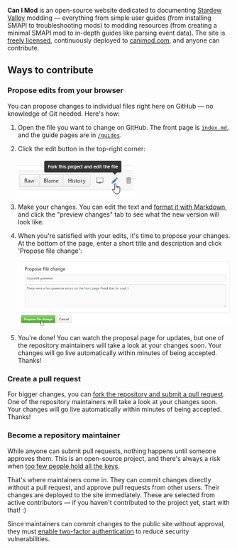 ﻿**Can I Mod** is an open-source website dedicated to documenting [Stardew Valley](http://stardewvalley.net/)
modding — everything from simple user guides (from installing SMAPI to troubleshooting mods) to
modding resources (from creating a minimal SMAPI mod to in-depth guides like parsing event data).
The site is [freely licensed](https://github.com/canimod/canimod.github.io/blob/master/LICENSE),
continuously deployed to [canimod.com](http://canimod.com/), and anyone can contribute.

## Ways to contribute
### Propose edits from your browser
You can propose changes to individual files right here on GitHub — no knowledge of Git needed.
Here's how:

1. Open the file you want to change on GitHub. The front page is [`index.md`](https://github.com/canimod/canimod.github.io/blob/master/index.md),
   and the guide pages are in [`/guides`](https://github.com/canimod/canimod.github.io/blob/master/guides).
2. Click the edit button in the top-right corner:

   ![screenshot of edit button](images/readme/edit-on-github-1.png)

3. Make your changes. You can edit the text and [format it with Markdown](https://help.github.com/articles/getting-started-with-writing-and-formatting-on-github/),
   and click the "preview changes" tab to see what the new version will look like.
4. When you're satisfied with your edits, it's time to propose your changes. At the bottom of the
   page, enter a short title and description and click 'Propose file change':

   ![screenshot of 'propose file change' form](images/readme/edit-on-github-2.png)

5. You're done! You can watch the proposal page for updates, but one of the repository maintainers
   will take a look at your changes soon. Your changes will go live automatically within minutes
   of being accepted. Thanks!

### Create a pull request
For bigger changes, you can [fork the repository and submit a pull request](https://guides.github.com/activities/forking/).
One of the repository maintainers will take a look at your changes soon. Your changes will go live
automatically within minutes of being accepted. Thanks!

### Become a repository maintainer
While anyone can submit pull requests, nothing happens until someone approves them. This is an
open-source project, and there's always a risk when [too few people hold all the keys](https://en.wikipedia.org/wiki/Bus_factor).

That's where maintainers come in. They can commit changes directly without a pull request, and
approve pull requests from other users. Their changes are deployed to the site immediately. These
are selected from active contributors — if you haven't contributed to the project yet, start with
that! :)

Since maintainers can commit changes to the public site without approval, they must
[enable two-factor authentication](https://help.github.com/articles/about-two-factor-authentication/)
to reduce security vulnerabilities.
